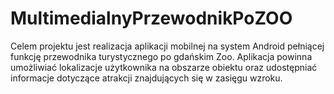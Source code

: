 MultimedialnyPrzewodnikPoZOO
============================

Celem projektu jest realizacja aplikacji mobilnej na system  Android pełniącej funkcję przewodnika turystycznego po gdańskim Zoo.  Aplikacja powinna umożliwiać lokalizacje użytkownika na obszarze obiektu oraz udostępniać informacje dotyczące atrakcji znajdujących się w zasięgu wzroku.
